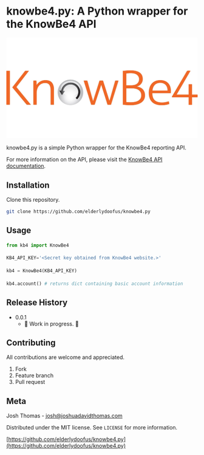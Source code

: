 # knowbe4.py: A Python wrapper for the KnowBe4 API

![KnowBe4](knowbe4.jpg)

knowbe4.py is a simple Python wrapper for the KnowBe4 reporting API. 

For more information on the API, please visit the [KnowBe4 API documentation](https://developer.knowbe4.com/).

## Installation

Clone this repository.

```bash
git clone https://github.com/elderlydoofus/knowbe4.py
```

## Usage

```python
from kb4 import KnowBe4

KB4_API_KEY='<Secret key obtained from KnowBe4 website.>'

kb4 = KnowBe4(KB4_API_KEY)

kb4.account() # returns dict containing basic account information
```

## Release History

- 0.0.1
  - 🚨 Work in progress. 🚨

## Contributing

All contributions are welcome and appreciated.

1. Fork
2. Feature branch
3. Pull request

## Meta

Josh Thomas - josh@joshuadavidthomas.com

Distributed under the MIT license. See `LICENSE` for more information.

[https://github.com/elderlydoofus/knowbe4.py](https://github.com/elderlydoofus/knowbe4.py)
